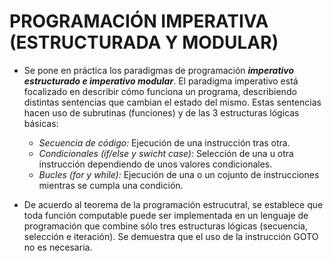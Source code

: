 # PROGRAMACIÓN IMPERATIVA (ESTRUCTURADA Y MODULAR)

   * Se pone en práctica los paradigmas de programación ***imperativo estructurado e imperativo modular***. El paradigma imperativo está focalizado en describir cómo funciona un programa, describiendo distintas sentencias que cambian el estado del mismo. Estas sentencias hacen uso de subrutinas (funciones) y de las 3 estructuras lógicas básicas:

	   * *Secuencia de código:* Ejecución de una instrucción tras otra.
	   * *Condicionales (if/else y swicht case):* Selección de una u otra instrucción dependiendo de unos valores condicionales.
	   * *Bucles (for y while):* Ejecución de una o un cojunto de instrucciones mientras se cumpla una condición.

   * De acuerdo al teorema de la programación estrucutral, se establece que toda función computable puede ser implementada en un lenguaje de programación que combine sólo tres estructuras lógicas (secuencia, selección e iteración). Se demuestra que el uso de la instrucción GOTO no es necesaria.
